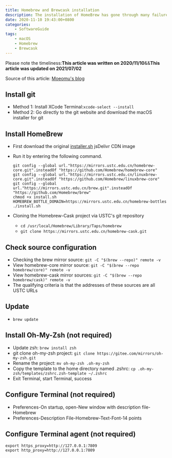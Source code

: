 ```yaml
---
title: Homebrew and Brewcask installation
description: The installation of HomeBrew has gone through many failures, here is a summary of the success story
date: 2020-11-10 19:43:00+0800
categories:
    - SoftwareGuide
tags:
    - macOS
    - Homebrew
    - Brewcask
---
```


Please note the timeliness:**This article was written on 2020/11/10**&&**This article was updated on 2021/07/02**

Source of this article: [Moeomu's blog](/posts/homebrew-and-brewcask-installation/)

## Install git

- Method 1: Install XCode Terminal:`xcode-select --install`
- Method 2: Go directly to the git website and download the macOS installer for git

## Install HomeBrew

- First download the original [installer.sh](https://cdn.jsdelivr.net/gh/Homebrew/install@master/install.sh) jsDelivr CDN image
- Run it by entering the following command.
  
  ```shell
  git config --global url."https://mirrors.ustc.edu.cn/homebrew-core.git".insteadOf "https://github.com/Homebrew/homebrew-core"
  git config --global url."https://mirrors.ustc.edu.cn/linuxbrew-core.git".insteadOf "https://github.com/Homebrew/linuxbrew-core"
  git config --global url."https://mirrors.ustc.edu.cn/brew.git".insteadOf "https://github.com/Homebrew/brew"
  chmod +x install.sh
  HOMEBREW_BOTTLE_DOMAIN=https://mirrors.ustc.edu.cn/homebrew-bottles ./install.sh
  ```

- Cloning the Homebrew-Cask project via USTC's git repository
  - `cd /usr/local/Homebrew/Library/Taps/homebrew`
  - `git clone https://mirrors.ustc.edu.cn/homebrew-cask.git`

## Check source configuration

- Checking the brew mirror source: `git -C "$(brew --repo)" remote -v`
- View homebrew-core mirror source: `git -C "$(brew --repo homebrew/core)" remote -v`
- View homebrew-cask mirror sources: `git -C "$(brew --repo homebrew/cask)" remote -v` 
- The qualifying criteria is that the addresses of these sources are all USTC URLs

## Update

- `brew update`

## Install Oh-My-Zsh (not required)

- Update zsh: `brew install zsh`
- git clone oh-my-zsh project: `git clone https://gitee.com/mirrors/oh-my-zsh.git`
- Rename the project: `mv oh-my-zsh .oh-my-zsh`
- Copy the template to the home directory named .zshrc: `cp .oh-my-zsh/templates/zshrc.zsh-template ~/.zshrc`
- Exit Terminal, start Terminal, success

## Configure Terminal (not required)

- Preferences-On startup, open-New window with description file-Homebrew
- Preferences-Description File-Homebrew-Text-Font-14 points

## Configure Terminal agent (not required)

```shell
export https_proxy=http://127.0.0.1:7809
export http_proxy=http://127.0.0.1:7809
```
